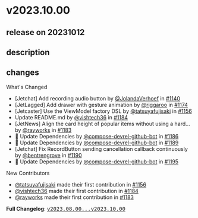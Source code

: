 # v2023.10.00

## release on 20231012
## description
## changes
What's Changed

* [Jetchat] Add recording audio button by <a class="user-mention notranslate" data-hovercard-type="user" data-hovercard-url="/users/JolandaVerhoef/hovercard" data-octo-click="hovercard-link-click" data-octo-dimensions="link_type:self" href="https://github.com/JolandaVerhoef">@JolandaVerhoef</a> in <a class="issue-link js-issue-link" data-error-text="Failed to load title" data-id="1738265709" data-permission-text="Title is private" data-url="https://github.com/android/compose-samples/issues/1140" data-hovercard-type="pull_request" data-hovercard-url="/android/compose-samples/pull/1140/hovercard" href="https://github.com/android/compose-samples/pull/1140">#1140</a>
* [JetLagged] Add drawer with gesture animation by <a class="user-mention notranslate" data-hovercard-type="user" data-hovercard-url="/users/riggaroo/hovercard" data-octo-click="hovercard-link-click" data-octo-dimensions="link_type:self" href="https://github.com/riggaroo">@riggaroo</a> in <a class="issue-link js-issue-link" data-error-text="Failed to load title" data-id="1871786536" data-permission-text="Title is private" data-url="https://github.com/android/compose-samples/issues/1174" data-hovercard-type="pull_request" data-hovercard-url="/android/compose-samples/pull/1174/hovercard" href="https://github.com/android/compose-samples/pull/1174">#1174</a>
* [Jetcaster] Use the ViewModel factory DSL by <a class="user-mention notranslate" data-hovercard-type="user" data-hovercard-url="/users/tatsuyafujisaki/hovercard" data-octo-click="hovercard-link-click" data-octo-dimensions="link_type:self" href="https://github.com/tatsuyafujisaki">@tatsuyafujisaki</a> in <a class="issue-link js-issue-link" data-error-text="Failed to load title" data-id="1800008053" data-permission-text="Title is private" data-url="https://github.com/android/compose-samples/issues/1156" data-hovercard-type="pull_request" data-hovercard-url="/android/compose-samples/pull/1156/hovercard" href="https://github.com/android/compose-samples/pull/1156">#1156</a>
* Update README.md by <a class="user-mention notranslate" data-hovercard-type="user" data-hovercard-url="/users/vishtech36/hovercard" data-octo-click="hovercard-link-click" data-octo-dimensions="link_type:self" href="https://github.com/vishtech36">@vishtech36</a> in <a class="issue-link js-issue-link" data-error-text="Failed to load title" data-id="1894911924" data-permission-text="Title is private" data-url="https://github.com/android/compose-samples/issues/1184" data-hovercard-type="pull_request" data-hovercard-url="/android/compose-samples/pull/1184/hovercard" href="https://github.com/android/compose-samples/pull/1184">#1184</a>
* [JetNews] Align the card height of popular items without using a hard… by <a class="user-mention notranslate" data-hovercard-type="user" data-hovercard-url="/users/rayworks/hovercard" data-octo-click="hovercard-link-click" data-octo-dimensions="link_type:self" href="https://github.com/rayworks">@rayworks</a> in <a class="issue-link js-issue-link" data-error-text="Failed to load title" data-id="1894155140" data-permission-text="Title is private" data-url="https://github.com/android/compose-samples/issues/1183" data-hovercard-type="pull_request" data-hovercard-url="/android/compose-samples/pull/1183/hovercard" href="https://github.com/android/compose-samples/pull/1183">#1183</a>
* 🤖 Update Dependencies by <a class="user-mention notranslate" data-hovercard-type="user" data-hovercard-url="/users/compose-devrel-github-bot/hovercard" data-octo-click="hovercard-link-click" data-octo-dimensions="link_type:self" href="https://github.com/compose-devrel-github-bot">@compose-devrel-github-bot</a> in <a class="issue-link js-issue-link" data-error-text="Failed to load title" data-id="1909003071" data-permission-text="Title is private" data-url="https://github.com/android/compose-samples/issues/1186" data-hovercard-type="pull_request" data-hovercard-url="/android/compose-samples/pull/1186/hovercard" href="https://github.com/android/compose-samples/pull/1186">#1186</a>
* 🤖 Update Dependencies by <a class="user-mention notranslate" data-hovercard-type="user" data-hovercard-url="/users/compose-devrel-github-bot/hovercard" data-octo-click="hovercard-link-click" data-octo-dimensions="link_type:self" href="https://github.com/compose-devrel-github-bot">@compose-devrel-github-bot</a> in <a class="issue-link js-issue-link" data-error-text="Failed to load title" data-id="1916346518" data-permission-text="Title is private" data-url="https://github.com/android/compose-samples/issues/1189" data-hovercard-type="pull_request" data-hovercard-url="/android/compose-samples/pull/1189/hovercard" href="https://github.com/android/compose-samples/pull/1189">#1189</a>
* [Jetchat] Fix RecordButton sending cancellation callback continuously by <a class="user-mention notranslate" data-hovercard-type="user" data-hovercard-url="/users/bentrengrove/hovercard" data-octo-click="hovercard-link-click" data-octo-dimensions="link_type:self" href="https://github.com/bentrengrove">@bentrengrove</a> in <a class="issue-link js-issue-link" data-error-text="Failed to load title" data-id="1921197407" data-permission-text="Title is private" data-url="https://github.com/android/compose-samples/issues/1190" data-hovercard-type="pull_request" data-hovercard-url="/android/compose-samples/pull/1190/hovercard" href="https://github.com/android/compose-samples/pull/1190">#1190</a>
* 🤖 Update Dependencies by <a class="user-mention notranslate" data-hovercard-type="user" data-hovercard-url="/users/compose-devrel-github-bot/hovercard" data-octo-click="hovercard-link-click" data-octo-dimensions="link_type:self" href="https://github.com/compose-devrel-github-bot">@compose-devrel-github-bot</a> in <a class="issue-link js-issue-link" data-error-text="Failed to load title" data-id="1939512976" data-permission-text="Title is private" data-url="https://github.com/android/compose-samples/issues/1195" data-hovercard-type="pull_request" data-hovercard-url="/android/compose-samples/pull/1195/hovercard" href="https://github.com/android/compose-samples/pull/1195">#1195</a>

New Contributors

* <a class="user-mention notranslate" data-hovercard-type="user" data-hovercard-url="/users/tatsuyafujisaki/hovercard" data-octo-click="hovercard-link-click" data-octo-dimensions="link_type:self" href="https://github.com/tatsuyafujisaki">@tatsuyafujisaki</a> made their first contribution in <a class="issue-link js-issue-link" data-error-text="Failed to load title" data-id="1800008053" data-permission-text="Title is private" data-url="https://github.com/android/compose-samples/issues/1156" data-hovercard-type="pull_request" data-hovercard-url="/android/compose-samples/pull/1156/hovercard" href="https://github.com/android/compose-samples/pull/1156">#1156</a>
* <a class="user-mention notranslate" data-hovercard-type="user" data-hovercard-url="/users/vishtech36/hovercard" data-octo-click="hovercard-link-click" data-octo-dimensions="link_type:self" href="https://github.com/vishtech36">@vishtech36</a> made their first contribution in <a class="issue-link js-issue-link" data-error-text="Failed to load title" data-id="1894911924" data-permission-text="Title is private" data-url="https://github.com/android/compose-samples/issues/1184" data-hovercard-type="pull_request" data-hovercard-url="/android/compose-samples/pull/1184/hovercard" href="https://github.com/android/compose-samples/pull/1184">#1184</a>
* <a class="user-mention notranslate" data-hovercard-type="user" data-hovercard-url="/users/rayworks/hovercard" data-octo-click="hovercard-link-click" data-octo-dimensions="link_type:self" href="https://github.com/rayworks">@rayworks</a> made their first contribution in <a class="issue-link js-issue-link" data-error-text="Failed to load title" data-id="1894155140" data-permission-text="Title is private" data-url="https://github.com/android/compose-samples/issues/1183" data-hovercard-type="pull_request" data-hovercard-url="/android/compose-samples/pull/1183/hovercard" href="https://github.com/android/compose-samples/pull/1183">#1183</a>

<strong>Full Changelog</strong>: <a class="commit-link" href="https://github.com/android/compose-samples/compare/v2023.08.00...v2023.10.00"><tt>v2023.08.00...v2023.10.00</tt></a>

